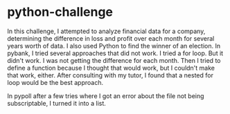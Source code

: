 # python-challenge

In this challenge, I attempted to analyze financial data for a company, determining the difference in loss and profit over each month for several years worth of data.
I also used Python to find the winner of an election.
In pybank, I tried several approaches that did not work. I tried a for loop. But it didn't work. I was not getting the difference for each month.
Then I tried to define a function because I thought that would work, but I couldn't make that work, either.
After consulting with my tutor, I found that a nested for loop would be the best approach.

In pypoll after a few tries where I got an error about the file not being subscriptable, I turned it into a list.
